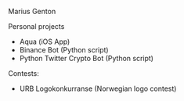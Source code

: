 Marius Genton

Personal projects
 - Aqua (iOS App)
 - Binance Bot (Python script)
 - Python Twitter Crypto Bot (Python script)


Contests:
 - URB Logokonkurranse (Norwegian logo contest)
